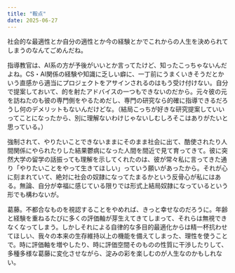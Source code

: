 ```yaml
---
title: "鞍点"
date: 2025-06-27
---
```


社会的な最適性とか自分の適性とか今の経験とかでこれからの人生を決められてしまうのなんてごめんだね。

指導教官は、AI系の方が予後がいいとか言ってたけど、知ったこっちゃないんだよね。CS・AI関係の経験や知識に乏しい癖に、一丁前にうまくいきそうだとかいう直感から適当にプロジェクトをアサインされるのはもう受け付けない。自分で提案しておいて、的を射たアドバイスの一つもできないのだから。元々彼の元を訪ねたのも彼の専門側をやるためだし、専門の研究なら的確に指導できるだろうし何のデメリットもないんだけどな。（結局こっちが好きな研究提案していいってことになったから、別に理解ないわけじゃないしむしろそこはありがたいと思っている。）

強制されて、やりたいことできないままにそのまま社会に出て、酷使されたり人間関係にやられたりした結果鬱病になった人間を間近で見て育ってきて。彼に突然大学の留学の話振っても理解を示してくれたのは、彼が常々私に言ってきた通り「やりたいことをやって生きてほしい」っていう願いがあったから。それが心に刻まれていて、絶対に社会の奴隷になってたまるかという反骨心が私にはある。無論、自分が幸福に感じている限りでは形式上結局奴隷になっているという形でも構わないが。

葛藤。不都合なものを視認することをやめれば、きっと幸せなのだろうに。年齢と経験を重ねるたびに多くの評価軸が芽生えてきてしまって、それらは無視できなくなってしまう。しかしそれによる自律的な多目的最適化からは精一杯抗わせてほしい、我々の本来の生存維持以上の機能を備えてしまった、理性を使うことで。時に評価軸を増やしたり、時に評価空間そのものの性質に干渉したりして、多種多様な葛藤に変化させながら、淀みの彩を楽しむのが人生なのかもしれない。